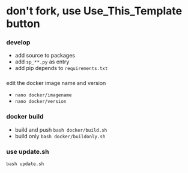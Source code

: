 # don't fork, use Use_This_Template button

### develop
- add source to packages
- add `sp_**.py` as entry
- add pip depends to `requirements.txt`

### 
edit the docker image name and version
- `nano docker/imagename`
- `nano docker/version`

### docker build
- build and push `bash docker/build.sh`
- build only `bash docker/buildonly.sh`


### use update.sh
`bash update.sh`
